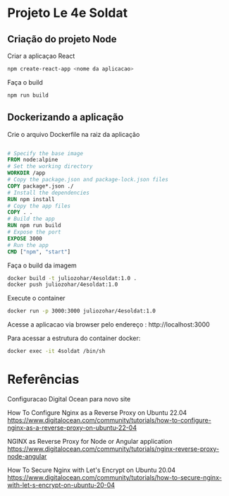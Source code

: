 # Projeto Le 4e Soldat 

## Criação do projeto Node 

Criar a aplicaçao React 

```bash
npm create-react-app <nome da aplicacao>
```

Faça o build 

```bash 
npm run build
```


## Dockerizando a aplicação

Crie o arquivo Dockerfile na raiz da aplicação

```dockerfile

# Specify the base image
FROM node:alpine
# Set the working directory
WORKDIR /app
# Copy the package.json and package-lock.json files
COPY package*.json ./
# Install the dependencies
RUN npm install
# Copy the app files
COPY . .
# Build the app
RUN npm run build
# Expose the port
EXPOSE 3000
# Run the app
CMD ["npm", "start"]
```
Faça o build da imagem 

```bash
docker build -t juliozohar/4esoldat:1.0 .
docker push juliozohar/4esoldat:1.0
```

Execute o container 

```bash
docker run -p 3000:3000 juliozohar/4esoldat:1.0
```

Acesse a aplicacao via browser pelo endereço : http://localhost:3000

Para acessar a estrutura do container docker: 

```bash
docker exec -it 4soldat /bin/sh
```


# Referências

Configuracao Digital Ocean para novo site

How To Configure Nginx as a Reverse Proxy on Ubuntu 22.04
https://www.digitalocean.com/community/tutorials/how-to-configure-nginx-as-a-reverse-proxy-on-ubuntu-22-04

NGINX as Reverse Proxy for Node or Angular application
https://www.digitalocean.com/community/tutorials/nginx-reverse-proxy-node-angular

How To Secure Nginx with Let's Encrypt on Ubuntu 20.04
https://www.digitalocean.com/community/tutorials/how-to-secure-nginx-with-let-s-encrypt-on-ubuntu-20-04

